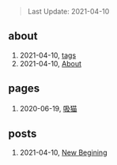 > Last Update: 2021-04-10

## about
1. 2021-04-10, [tags](about/tags.md)
1. 2021-04-10, [About](about/me.md)
## pages
1. 2020-06-19, [吸猫](pages/吸猫.md)
## posts
1. 2021-04-10, [New Begining](posts/bookmarks.md)